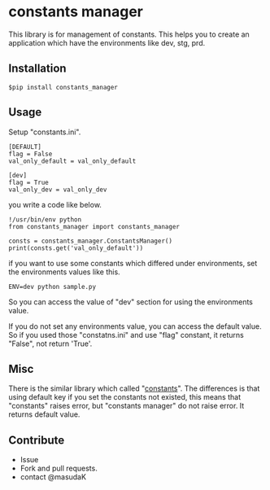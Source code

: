 # constants manager
This library is for management of constants.
This helps you to create an application which have the environments like dev, stg, prd.


## Installation
```
$pip install constants_manager
```

## Usage
Setup "constants.ini".

```
[DEFAULT]
flag = False
val_only_default = val_only_default

[dev]
flag = True
val_only_dev = val_only_dev

```

you write a code like below.



```
!/usr/bin/env python
from constants_manager import constants_manager

consts = constants_manager.ConstantsManager()
print(consts.get('val_only_default'))
```

if you want to use some constants which differed under environments, set the environments values like this.

```
ENV=dev python sample.py
```

So you can access the value of "dev" section for using the environments value.

If you do not set any environments value, you can access the default value.
So if you used those "constatns.ini" and use "flag" constant, it returns "False", not return 'True'.


## Misc
There is the similar library which called "[constants](https://pypi.python.org/pypi/constants)".
The differences is that using default key if you set the constants not existed, this means that "constants" raises error, but "constants manager" do not raise error. It returns default value.



## Contribute
- Issue
- Fork and pull requests. 
- contact @masudaK

